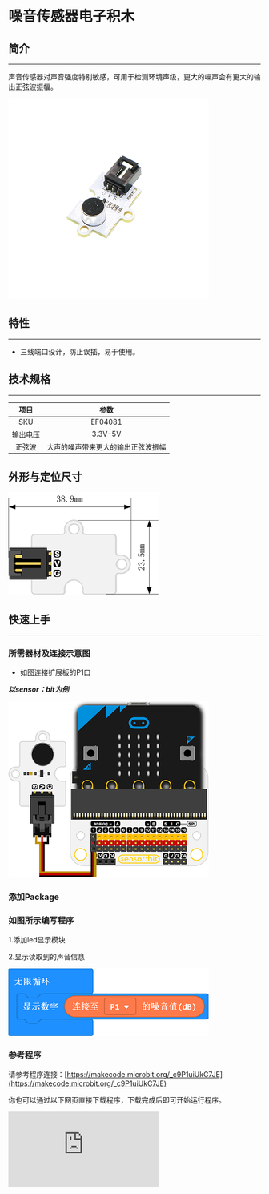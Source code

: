 # 噪音传感器电子积木

## 简介
---
声音传感器对声音强度特别敏感，可用于检测环境声级，更大的噪声会有更大的输出正弦波振幅。

 ![](./images/hP4azP5.png)

## 特性
---
- 三线端口设计，防止误插，易于使用。

## 技术规格
---

项目 | 参数
:-: | :-:
SKU|EF04081
输出电压|3.3V-5V
正弦波|大声的噪声带来更大的输出正弦波振幅
## 外形与定位尺寸
 ![](./images/uPRIFLt.png)

## 快速上手
---

### 所需器材及连接示意图

- 如图连接扩展板的P1口

***以sensor：bit为例***

 ![](./images/I9xA8Ms.png)

### 添加Package

### 如图所示编写程序
1.添加led显示模块

2.显示读取到的声音信息



![](./images/04081_01.png)



### 参考程序

请参考程序连接：[https://makecode.microbit.org/_c9P1uiUkC7JE](https://makecode.microbit.org/_c9P1uiUkC7JE)

你也可以通过以下网页直接下载程序，下载完成后即可开始运行程序。

<div
    style={{
        position: 'relative',
        paddingBottom: '60%',
        overflow: 'hidden',
    }}
>
    <iframe
        src="https://makecode.microbit.org/_c9P1uiUkC7JE"
        frameborder="0"
        sandbox="allow-popups allow-forms allow-scripts allow-same-origin"
        style={{
            position: 'absolute',
            width: '100%',
            height: '100%',
        }}
    />
</div>
---

### 结果
- micro：bit的点阵屏上显示分贝信息。

## python编程
---


### 步骤 1
下载压缩包并解压[Octopus_MicroPython-master](https://github.com/lionyhw/Octopus_MicroPython/archive/master.zip)
打开[Python editor](https://python.microbit.org/v/2.0)

![](./images/05001_07.png)

为了给噪音传感器编程，我们需要添加noise.py。点击Load/Save，然后点击Show Files（1）下拉菜单，再点击Add file在本地找到下载并解压完成的Octopus_MicroPython-master文件夹，从中选择noise.py添加进来。

![](./images/05001_08.png)
![](./images/05001_09.png)
![](./images/04081_10.png)

### 步骤 2
### 参考程序
```
from microbit import *
from noise import *

s = NOISE(pin1)
while True:
    x = s.get_noise()
    display.scroll(x)
```


### 结果
- 在micro:bit的LED矩阵上显示当前噪音传感器返回的读数。



## 相关案例
---

## 技术文档
---

